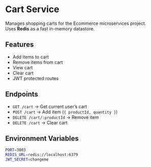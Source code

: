 # Cart Service

Manages shopping carts for the Ecommerce microservices project.  
Uses **Redis** as a fast in-memory datastore.

## Features
- Add items to cart
- Remove items from cart
- View cart
- Clear cart
- JWT protected routes

## Endpoints
- `GET /cart` → Get current user’s cart
- `POST /cart` → Add item (`{ productId, quantity }`)
- `DELETE /cart/:productId` → Remove item
- `DELETE /cart` → Clear cart

## Environment Variables
```bash
PORT=3003
REDIS_URL=redis://localhost:6379
JWT_SECRET=changeme
